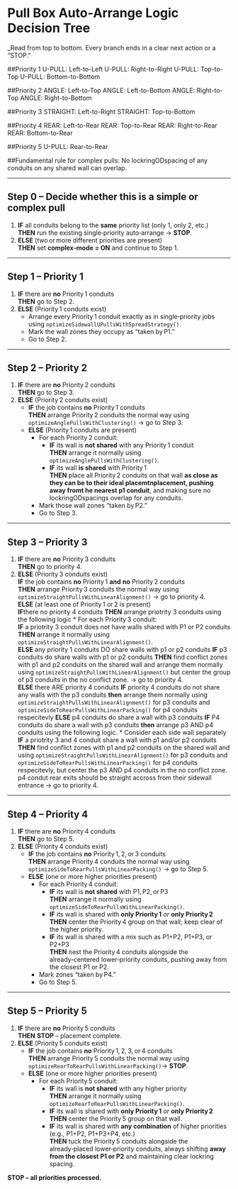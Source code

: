 # Pull Box Auto‑Arrange Logic Decision Tree

_Read from top to bottom. Every branch ends in a clear next action or a “STOP.” 


##Priority 1
U-PULL: Left-to-Left
U-PULL: Right-to-Right
U-PULL: Top-to-Top
U-PULL: Bottom-to-Bottom

##Priority 2
ANGLE: Left-to-Top
ANGLE: Left-to-Bottom
ANGLE: Right-to-Top
ANGLE: Right-to-Bottom

##Priority 3
STRAIGHT: Left-to-Right
STRAIGHT: Top-to-Bottom

##Priority 4
REAR: Left-to-Rear
REAR: Top-to-Rear
REAR: Right-to-Rear
REAR: Bottom-to-Rear

##Priority 5
U-PULL: Rear-to-Rear

##Fundamental rule for complex pulls:  No lockringODspacing of any conduits on any shared wall can overlap.

---

## Step 0 – Decide whether this is a **simple** or **complex** pull

1. **IF** all conduits belong to the **same** priority list (only 1, only 2, etc.)  
   **THEN** run the existing single‑priority auto‑arrange → **STOP**.  
2. **ELSE** (two or more different priorities are present)  
   **THEN** set **complex‑mode = ON** and continue to Step&nbsp;1.

---

## Step 1 – Priority 1

1. **IF** there are **no** Priority 1 conduits  
   **THEN** go to Step 2.  
2. **ELSE** (Priority 1 conduits exist)  
   * Arrange every Priority 1 conduit exactly as in single‑priority jobs using `optimizeSidewallUPullsWithSpreadStrategy()`.  
   * Mark the wall zones they occupy as “taken by P1.”  
   * Go to Step 2.

---

## Step 2 – Priority 2 

1. **IF** there are **no** Priority 2 conduits  
   **THEN** go to Step 3.  
2. **ELSE** (Priority 2 conduits exist)  
   * **IF** the job contains **no** Priority 1 conduits  
     **THEN** arrange Priority 2 conduits the normal way using `optimizeAnglePullsWithClustering()` → go to Step 3.  
   * **ELSE** (Priority 1 conduits are present)  
     * For each Priority 2 conduit:  
       - **IF** its wall is **not shared** with any Priority 1 conduit  
         **THEN** arrange it normally using `optimizeAnglePullsWithClustering()`.  
       - **IF** its wall **is shared** with Priority 1  
         **THEN** place all Priority 2 conduits on that wall **as close as they can be to their ideal placemtnplacement, pushing away fromt he nearest p1 conduit**, and making sure no lockringODspacings overlap for any conduits.  
     * Mark those wall zones “taken by P2.”  
     * Go to Step 3.

---

## Step 3 – Priority 3 

1. **IF** there are **no** Priority 3 conduits  
   **THEN** go to priority 4.  
2. **ELSE** (Priority 3 conduits exist)  
     **IF** the job contains **no** Priority 1 **and** **no** Priority 2 conduits  
     **THEN** arrange Priority 3 conduits the normal way using `optimizeStraightPullsWithLinearAlignment()` → go to priority 4.  
     **ELSE** (at least one of Priority 1 or 2 is present)  
        **IF**there no priority 4 conduits
        **THEN** arrange priotrity 3 conduits using the following logic
            * For each Priority 3 conduit:  
            **IF** a priotrity 3 conduit does not have walls shared with P1 or P2 conduits
            **THEN** arrange it normally using `optimizeStraightPullsWithLinearAlignment()`.  
            **ELSE** any priority 1 conduits DO share walls with p1 or p2 conduits
              **IF** p3 conduits do share walls with p1 or p2 conduits 
              **THEN** find conflict zones with p1 and p2 conduits on the shared wall and  arrange them normally using `optimizeStraightPullsWithLinearAlignment()` but center the group of p3 conduits in the no conflict zone.  → go to priority 4.  
       **ELSE** there ARE priority 4 conduits
         **IF** priority 4 conduits do not share any walls with the p3 conduits
         **then** arrange them normally using `optimizeStraightPullsWithLinearAlignment()` for p3 conduits and `optimizeSideToRearPullsWithLinearPacking()` for p4 conduits respecitevly
         **ELSE** p4 conduits do share a wall with p3 conduits
           **IF** P4 conduits do share a wall with p3 conduits
           **then** arrange p3 AND p4 conduits using the following logic.
              * Consider each side wall separately
              **IF** a priotrity 3 and 4 conduit share a wall with p1 and/or p2 conduits
              **THEN** find conflict zones with p1 and p2 conduits on the shared wall and using `optimizeStraightPullsWithLinearAlignment()` for p3 conduits and `optimizeSideToRearPullsWithLinearPacking()` for p4 conduits respecitevly, but center the p3 AND p4 conduits in the no conflict zone.  p4 condut rear exits should be straight accross from their sidewall entrance  → go to priority 4.  
              

---

## Step 4 – Priority 4 

1. **IF** there are **no** Priority 4 conduits  
   **THEN** go to Step 5.  
2. **ELSE** (Priority 4 conduits exist)  
   * **IF** the job contains **no** Priority 1, 2, or 3 conduits  
     **THEN** arrange Priority 4 conduits the normal way using `optimizeSideToRearPullsWithLinearPacking()`  → go to Step 5.  
   * **ELSE** (one or more higher priorities present)  
     * For each Priority 4 conduit:  
       - **IF** its wall is **not shared** with P1, P2, or P3  
         **THEN** arrange it normally using `optimizeSideToRearPullsWithLinearPacking()`.  
       - **IF** its wall is shared with **only Priority 1** *or* **only Priority 2**  
         **THEN** center the Priority 4 group on that wall; keep clear of the higher priority.  
       - **IF** its wall is shared with a mix such as P1+P2, P1+P3, or P2+P3  
         **THEN** nest the Priority 4 conduits alongside the already‑centered lower‑priority conduits, pushing away from the closest P1 or P2.  
     * Mark zones “taken by P4.”  
     * Go to Step 5.

---

## Step 5 – Priority 5 

1. **IF** there are **no** Priority 5 conduits  
   **THEN** **STOP** – placement complete.  
2. **ELSE** (Priority 5 conduits exist)  
   * **IF** the job contains **no** Priority 1, 2, 3, or 4 conduits  
     **THEN** arrange Priority 5 conduits the normal way  using `optimizeRearToRearPullsWithLinearPacking()`→ **STOP**.  
   * **ELSE** (one or more higher priorities present)  
     * For each Priority 5 conduit:  
       - **IF** its wall is **not shared** with any higher priority  
         **THEN** arrange it normally using `optimizeRearToRearPullsWithLinearPacking()`.  
       - **IF** its wall is shared with **only Priority 1** *or* **only Priority 2**  
         **THEN** center the Priority 5 group on that wall.  
       - **IF** its wall is shared with **any combination** of higher priorities (e.g., P1+P2, P1+P3+P4, etc.)  
         **THEN** tuck the Priority 5 conduits alongside the already‑placed lower‑priority conduits, always shifting **away from the closest P1 or P2** and maintaining clear lockring spacing.  

**STOP – all priorities processed.**
